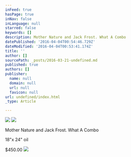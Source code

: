 ```yaml
---
inFeed: true
hasPage: true
inNav: false
inLanguage: null
starred: false
keywords: []
description: Mother Nature and Jack Frost. What A Combo
datePublished: '2016-04-04T00:54:46.729Z'
dateModified: '2016-04-04T00:53:41.174Z'
title: ''
author: []
sourcePath: _posts/2016-03-21-undefined.md
published: true
authors: []
publisher:
  name: null
  domain: null
  url: null
  favicon: null
url: undefined/index.html
_type: Article

---
```

![](https://the-grid-user-content.s3-us-west-2.amazonaws.com/5c38924a-a62b-4bb9-abc2-f3f3fbf4f822.jpg)
![](https://the-grid-user-content.s3-us-west-2.amazonaws.com/1f38c631-ec26-4512-b9d2-42be063969fd.jpg)

Mother Nature and Jack Frost. What A Combo

18"x 24" oil

$450.00
![](https://the-grid-user-content.s3-us-west-2.amazonaws.com/779beb1a-bdfa-499b-986f-2da609ace690.jpg)